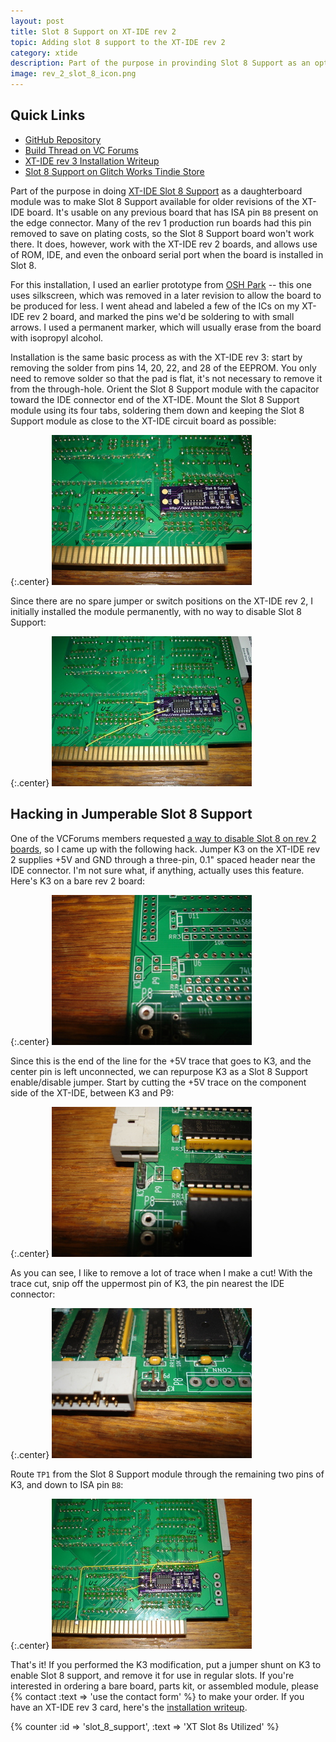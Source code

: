 ```yaml
---
layout: post
title: Slot 8 Support on XT-IDE rev 2
topic: Adding slot 8 support to the XT-IDE rev 2
category: xtide
description: Part of the purpose in provinding Slot 8 Support as an optional daughterboard was to allow it to be added to other revisions of the XT-IDE. Installation on XT-IDE rev 2 is almost as simple as with later rev 3 boards, and works with all of the rev 2 features -- ROM, IDE, and serial port.
image: rev_2_slot_8_icon.png
---
```


## Quick Links

* [GitHub Repository](https://github.com/glitchwrks/xt_ide_slot_8_support/)
* [Build Thread on VC Forums](http://www.vcfed.org/forum/showthread.php?54048)
* [XT-IDE rev 3 Installation Writeup](/~glitch/2017/02/03/slot-8-support)
* [Slot 8 Support on Glitch Works Tindie Store](https://www.tindie.com/products/10590/)

Part of the purpose in doing [XT-IDE Slot 8 Support](/~glitch/2017/02/03/slot-8-support) as a daughterboard module was to make Slot 8 Support available for older revisions of the XT-IDE board. It's usable on any previous board that has ISA pin `B8` present on the edge connector. Many of the rev 1 production run boards had this pin removed to save on plating costs, so the Slot 8 Support board won't work there. It does, however, work with the XT-IDE rev 2 boards, and allows use of ROM, IDE, and even the onboard serial port when the board is installed in Slot 8.

For this installation, I used an earlier prototype from [OSH Park](https://oshpark.com) -- this one uses silkscreen, which was removed in a later revision to allow the board to be produced for less. I went ahead and labeled a few of the ICs on my XT-IDE rev 2 board, and marked the pins we'd be soldering to with small arrows. I used a permanent marker, which will usually erase from the board with isopropyl alcohol.

Installation is the same basic process as with the XT-IDE rev 3: start by removing the solder from pins 14, 20, 22, and 28 of the EEPROM. You only need to remove solder so that the pad is flat, it's not necessary to remove it from the through-hole. Orient the Slot 8 Support module with the capacitor toward the IDE connector end of the XT-IDE. Mount the Slot 8 Support module using its four tabs, soldering them down and keeping the Slot 8 Support module as close to the XT-IDE circuit board as possible:

{:.center}
[![Slot 8 Support Mounted](/images/xtide/rev_2_slot_8/scaled/mounted.jpg)](/images/xtide/rev_2_slot_8/mounted.jpg)

Since there are no spare jumper or switch positions on the XT-IDE rev 2, I initially installed the module permanently, with no way to disable Slot 8 Support:

{:.center}
[![Direct Install Method](/images/xtide/rev_2_slot_8/scaled/direct_install.jpg)](/images/xtide/rev_2_slot_8/direct_install.jpg)

## Hacking in Jumperable Slot 8 Support

One of the VCForums members requested [a way to disable Slot 8 on rev 2 boards](http://www.vcfed.org/forum/showthread.php?54048-Slot-8-Support-Daughterboard-for-XT-IDE&p=437609#post437609), so I came up with the following hack. Jumper K3 on the XT-IDE rev 2 supplies +5V and GND through a three-pin, 0.1" spaced header near the IDE connector. I'm not sure what, if anything, actually uses this feature. Here's K3 on a bare rev 2 board:

{:.center}
[![Location of Jumper K3](/images/xtide/rev_2_slot_8/scaled/k3_location.jpg)](/images/xtide/rev_2_slot_8/k3_location.jpg)

Since this is the end of the line for the +5V trace that goes to K3, and the center pin is left unconnected, we can repurpose K3 as a Slot 8 Support enable/disable jumper. Start by cutting the +5V trace on the component side of the XT-IDE, between K3 and P9:

{:.center}
[![Location of Jumper K3](/images/xtide/rev_2_slot_8/scaled/k3_trace_cut.jpg)](/images/xtide/rev_2_slot_8/k3_trace_cut.jpg)

As you can see, I like to remove a lot of trace when I make a cut! With the trace cut, snip off the uppermost pin of K3, the pin nearest the IDE connector:

{:.center}
[![Location of Jumper K3](/images/xtide/rev_2_slot_8/scaled/k3_pin_cut.jpg)](/images/xtide/rev_2_slot_8/k3_pin_cut.jpg)

Route `TP1` from the Slot 8 Support module through the remaining two pins of K3, and down to ISA pin `B8`:

{:.center}
[![Location of Jumper K3](/images/xtide/rev_2_slot_8/scaled/k3_mod_installed.jpg)](/images/xtide/rev_2_slot_8/k3_mod_installed.jpg)

That's it! If you performed the K3 modification, put a jumper shunt on K3 to enable Slot 8 support, and remove it for use in regular slots. If you're interested in ordering a bare board, parts kit, or assembled module, please {% contact :text => 'use the contact form' %} to make your order. If you have an XT-IDE rev 3 card, here's the [installation writeup](/~glitch/2017/02/03/slot-8-support).

{% counter :id => 'slot_8_support', :text => 'XT Slot 8s Utilized' %}
